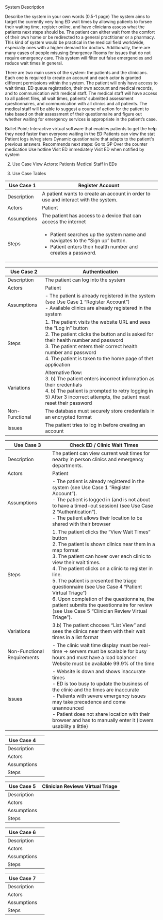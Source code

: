 System Description


Describe the system in your own words (0.5-1 page)
The system aims to target the currently very long ED wait times by allowing patients to forsee their waiting time, register online, and have clinicians assess what the patients next steps should be. The patient can either wait from the comfort of their own home or be redirected to a general practitioner or a pharmacy. This kind of system would be practical in the medical field worldwide, especially ones with a higher demand for doctors. Additionally, there are many cases of people misusing Emergency Rooms for issues that do not require emergency care. This system will filter out false emergencies and reduce wait times in general.

There are two main users of the system: the patients and the clinicians. Each one is required to create an account and each actor is granted different permissions within the system. The patient will only have access to wait times, ED queue registration, their own account and medical records, and to communication with medical staff. The medical staff will have access to all patient files, all wait times, patients’ submitted assessment questionnaires, and communication with all clinics and all patients. The medical staff will be able to suggest a course of action for the patient to take based on their assessment of their questionnaire and figure out whether waiting for emergency services is appropriate in the patient’s case.

Bullet Point: Interactive virtual software that enables patients to get the help they need faster than everyone waiting in the ED Patients can view the stat Patient logs in/registers Dynamic questionnaire that adapts to the patient's previous answers. Recommends next steps: Go to GP Over the counter medication Use hotline Visit ED immediately Visit ED when notified by system


2. Use Case View
Actors: Patients Medical Staff in EDs


3. Use Case Tables

| Use Case 1 | Register Account |
| ----------- | ---------------------- |
| Description | A patient wants to create an account in order to use and interact with the system.|
| Actors | Patient |
| Assumptions | The patient has access to a device that can access the internet |
| Steps | <ul><li>Patient searches up the system name and navigates to the “Sign up” button.</li><li>Patient enters their health number and creates a password.</li></ul> |


| Use Case 2 | Authentication |
| ----------- | ---------------------- |
| Description | The patient can log into the system |
| Actors | Patient |
| Assumptions | - The patient is already registered in the system (see Use Case 1 “Register Account”) <br> - Available clinics are already registered in the system|
| Steps | 1. The patient visits the website URL and sees the “Log in” button <br> 2. The patient clicks the button and is asked for their health number and password <br> 3. The patient enters their correct health number and password <br> 4. The patient is taken to the home page of thet application|
| Variations | Alternative flow: <br> 3. b) The patient enters incorrect information as their credentials <br> 4. b) The patient is prompted to retry logging in <br> 5) After 3 incorrect attempts, the patient must reset their password |
| Non-Functional | The database must securely store credentials in an encrypted format |
| Issues | The patient tries to log in before creating an account |


| Use Case 3 | Check ED / Clinic Wait Times |
| ----------- | ---------------------- |
| Description | The patient can view current wait times for nearby in person clinics and emergency departments. |
| Actors | Patient |
| Assumptions |- The patient is already registered in the system (see Use Case 1 “Register Account”). <br> - The patient is logged in (and is not about to have a timed-out session) (see Use Case 2 “Authentication”). <br> - The patient allows their location to be shared with their browser|
| Steps | 1. The patient clicks the “View Wait Times” button <br> 2. The patient is shown clinics near them in a map format <br> 3. The patient can hover over each clinic to view their wait times. <br> 4. The patient clicks on a clinic to register in line. <br> 5. The patient is presented the triage questionnaire (see Use Case 4 “Patient Virtual Triage”) <br> 6. Upon completion of the questionnaire, the patient submits the questionnaire for review (see Use Case 5 “Clinician Review Virtual Triage”). |
| Variations | 3.b) The patient chooses “List View” and sees the clinics near them with their wait times in a list format |
| Non-Functional Requirements | - The clinic wait time display must be real-time -> servers must be scalable for busy hours and must have a load balancer <br> Website must be available 99.9% of the time|
| Issues |- Website is down and shows inaccurate times <br> - ED is too busy to update the business of the clinic and the times are inaccurate <br> - Patients with severe emergency issues may take precedence and come unannounced <br> - Patient does not share location with their browser and has to manually enter it (lowers usability a little) |

| Use Case 4 |  |
| ----------- | ---------------------- |
| Description |  |
| Actors |  |
| Assumptions |  |
| Steps |  |

| Use Case 5 | Clinician Reviews Virtual Triage |
| ----------- | ---------------------- |
| Description |  |
| Actors |  |
| Assumptions |  |
| Steps |  |

| Use Case 6 |  |
| ----------- | ---------------------- |
| Description |  |
| Actors |  |
| Assumptions |  |
| Steps |  |

| Use Case 7 |  |
| ----------- | ---------------------- |
| Description |  |
| Actors |  |
| Assumptions |  |
| Steps |  |
